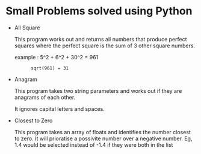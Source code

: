 # Small Problems solved using Python

* All Square

     This program works out and returns all numbers that produce perfect squares where the perfect square is the sum of 3 other square numbers. 

     example : 5^2 + 6^2 + 30^2 = 961

            sqrt(961) = 31


* Anagram

     This program takes two string parameters and works out if they are anagrams of each other.
     
     It ignores capital letters and spaces.

* Closest to Zero

     This program takes an array of floats and identifies the number closest to zero. It will prioratise a possivite number over a negative number. Eg, 1.4 would be selected instead of -1.4 if they were both in the list